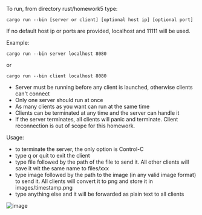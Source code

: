 To run, from directory rust/homework5 type: 

```
cargo run --bin [server or client] [optional host ip] [optional port] 
```
If no default host ip or ports are provided, localhost and 11111 will be used. 

Example: 

```
cargo run --bin server localhost 8080
```

or 

```
cargo run --bin client localhost 8080
```

 - Server must be running before any client is launched, otherwise clients can't connect
 - Only one server should run at once
 - As many clients as you want can run at the same time
 - Clients can be terminated at any time and the server can handle it
 - If the server terminates, all clients will panic and terminate. Client reconnection is out of scope for this homework. 

Usage: 
- to terminate the server, the only option is Control-C
- type q or quit to exit the client
- type file followed by the path of the file to send it. All other clients will save it wit the same name to files/xxx
- type image followed by the path to the image (in any valid image format) to send it. All clients will convert it to png and store it in images/timestamp.png
- type anything else and it will be forwarded as plain text to all clients

![image](https://github.com/Hugoargui/rust/assets/6458679/85d62d4d-6f36-44ed-a4d8-0b879faf4a86)

